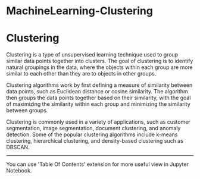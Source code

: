 # MachineLearning-Clustering

# Clustering #

Clustering is a type of unsupervised learning technique used to group similar data points together into clusters. The goal of 
clustering is to identify natural groupings in the data, where the objects within each group are more similar to each other 
than they are to objects in other groups.

Clustering algorithms work by first defining a measure of similarity between data points, such as Euclidean distance 
or cosine similarity. The algorithm then groups the data points together based on their similarity, with the goal of maximizing 
the similarity within each group and minimizing the similarity between groups.

Clustering is commonly used in a variety of applications, such as customer segmentation, image segmentation, document clustering, 
and anomaly detection. Some of the popular clustering algorithms include k-means clustering, hierarchical clustering, and 
density-based clustering such as DBSCAN.

---

You can use 'Table Of Contents' extension for more useful view in Jupyter Notebook.